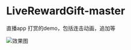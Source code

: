 # LiveRewardGift-master
直播app  打赏的demo，包括连击动画，追加等


![效果图](https://raw.githubusercontent.com/ahaCloud/LiveRewardGift-master/master/show/S70207-16075398.jpg)
